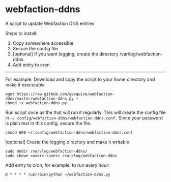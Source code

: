 webfaction-ddns
====================

A script to update Webfaction DNS entries

Steps to install:

1. Copy somewhere accessible
2. Secure the config file
2. [optional] If you want logging, create the directory /var/log/webfaction-ddns
3. Add entry to cron

----
For example:
Download and copy the script to your home directory and make it executable
```
wget https://raw.github.com/gesquive/webfaction-ddns/master/webfaction-ddns.py ~
chmod +x webfaction-ddns.py
```

Run script once as the <user> that will run it regularly. This will create the
config file in `~/.config/webfaction-ddns/webfaction-ddns.conf.`
Since your password is plain text in this config, secure the file.
```
chmod 600 ~/.config/webfaction-ddns/webfaction-ddns.conf
```

[optional] Create the logging directory and make it writable

```
sudo mkdir /var/log/webfaction-ddns/
sudo chown <user>:<user> /var/log/webfaction-ddns
```

Add entry to cron, for example, to run every hour:
```
0 * * * * /usr/bin/python ~/webfaction-ddns.py
```

